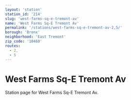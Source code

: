 ```yaml
---
layout: 'station'
station_id: '214'
slug: 'west-farms-sq-e-tremont-av'
name: 'West Farms Sq-E Tremont Av'
permalink: '/stations/west-farms-sq-e-tremont-av-2,5/'
borough: 'Bronx'
neighborhood: 'East Tremont'
zip_code: '10460'
routes:
  - 2,
  - 5
---
```

# West Farms Sq-E Tremont Av

Station page for West Farms Sq-E Tremont Av.
